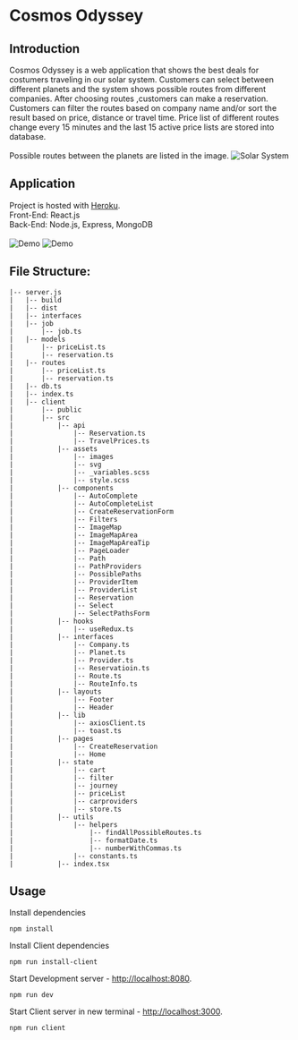 # Cosmos Odyssey

## Introduction
Cosmos Odyssey is a web application that shows the best deals for costumers traveling in our solar system. Customers can select between different planets and the system shows possible routes from different companies. After choosing routes ,customers can make a reservation. Customers can filter the routes based on company name and/or sort the result based on price, distance or travel time. Price list of different routes change every 15 minutes and the last 15 active price lists are stored into database.<br/><br/>
Possible routes between the planets are listed in the image.
![Solar System](https://i.postimg.cc/wTyrcrb1/solar.png)

## Application
Project is hosted with [Heroku](https://cosmosodysseyuptime.herokuapp.com/).<br />
Front-End: React.js<br />
Back-End: Node.js, Express, MongoDB<br/><br/>
![Demo](https://i.postimg.cc/bwbkT0h0/app1.png)
![Demo](https://i.postimg.cc/HLg5PJYq/app2.png)

## File Structure:
```
|-- server.js
|   |-- build
|   |-- dist
|   |-- interfaces
|   |-- job
|       |-- job.ts
|   |-- models
|       |-- priceList.ts
|       |-- reservation.ts
|   |-- routes
|       |-- priceList.ts
|       |-- reservation.ts
|   |-- db.ts
|   |-- index.ts
|   |-- client
|       |-- public
|       |-- src
|           |-- api
|               |-- Reservation.ts
|               |-- TravelPrices.ts
|           |-- assets
|               |-- images
|               |-- svg
|               |-- _variables.scss
|               |-- style.scss
|           |-- components
|               |-- AutoComplete
|               |-- AutoCompleteList
|               |-- CreateReservationForm
|               |-- Filters
|               |-- ImageMap
|               |-- ImageMapArea
|               |-- ImageMapAreaTip
|               |-- PageLoader
|               |-- Path
|               |-- PathProviders
|               |-- PossiblePaths
|               |-- ProviderItem
|               |-- ProviderList
|               |-- Reservation
|               |-- Select
|               |-- SelectPathsForm
|           |-- hooks
|               |-- useRedux.ts
|           |-- interfaces
|               |-- Company.ts
|               |-- Planet.ts
|               |-- Provider.ts
|               |-- Reservatioin.ts
|               |-- Route.ts
|               |-- RouteInfo.ts
|           |-- layouts
|               |-- Footer
|               |-- Header
|           |-- lib
|               |-- axiosClient.ts
|               |-- toast.ts
|           |-- pages
|               |-- CreateReservation
|               |-- Home
|           |-- state
|               |-- cart
|               |-- filter
|               |-- journey
|               |-- priceList
|               |-- carproviders
|               |-- store.ts
|           |-- utils
|               |-- helpers
|                   |-- findAllPossibleRoutes.ts
|                   |-- formatDate.ts
|                   |-- numberWithCommas.ts
|               |-- constants.ts
|           |-- index.tsx
```

## Usage
Install dependencies
```
npm install
```
Install Client dependencies
```
npm run install-client
```
Start Development server - [http://localhost:8080](http://localhost:8080).
```
npm run dev
```
Start Client server in new terminal - [http://localhost:3000](http://localhost:3000).
```
npm run client
```